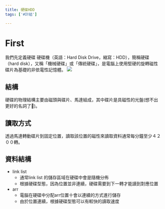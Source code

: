 ```yaml
---
title: 硬碟HDD
tags: ['#計組']

---
```


# First 
我們先定義硬碟
硬碟機（英語：Hard Disk Drive，縮寫：HDD），簡稱硬碟（hard disk），又稱「機械硬碟」或「傳統硬碟」，是電腦上使用堅硬的旋轉磁性碟片為基礎的非依電性記憶體。
![](S1p85jn-a.png)
## 結構
硬碟的物理結構主要由磁頭與碟片、馬達組成，其中碟片是具磁性的光盤(想不出更好的名詞了🤣)。
## 讀取方式
透過馬達轉動碟片到固定位置，讀取該位置的磁性來讀取資料通常每分鐘至少４２００轉。
## 資料結構
- link list 
    - 通常link list 的儲存區域在硬碟中會是隨機分佈
    - 根據硬碟型態，因為位置並非連續，硬碟需要到下一轉才能讀到對應位置
- arr
    - 電腦在硬碟中分配arr位置十會以連續的方式進行儲存
    - 由於位置連續，根據硬碟型態可以有較快的讀取速度 

